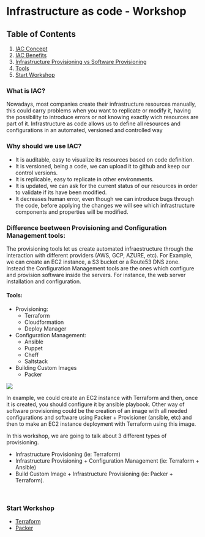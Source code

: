 # Infrastructure as code - Workshop

## Table of Contents
1. [IAC Concept](#what-is-iac)
2. [IAC Benefits](#why-should-we-use-iac)
3. [Infrastructure Provisioning vs Software Provisioning](#difference-beetween-infrastructure-provisioning-and-software-provisioning-tools)
4. [Tools](#tools)
5. [Start Workshop](#start-workshop)

### What is IAC?
Nowadays, most companies create their infrastructure resources manually, this could carry problems when you want to replicate or modify it, having the possibility to introduce errors or not knowing exactly wich resources are part of it.
Infrastructure as code allows us to define all resources and configurations in an automated, versioned and controlled way

### Why should we use IAC?
   * It is auditable, easy to visualize its resources based on code definition.
   * It is versioned, being a code, we can upload it to github and keep our control versions.
   * It is replicable, easy to replicate in other environments.
   * It is updated, we can ask for the current status of our resources in order to validate if its have been modified.
   * It decreases human error, even though we can introduce bugs through the code, before applying the changes we will see which infrastructure components and properties will be modified.


### Difference beetween Provisioning and Configuration Management tools:
The provisioning tools let us create automated infraestructure through the interaction with different providers (AWS, GCP, AZURE, etc). For Example, we can create an EC2 instance, a S3 bucket or a Route53 DNS zone.
Instead the Configuration Management tools are the ones which configure and provision software inside the servers. For instance, the web server installation and configuration.

#### **Tools:**
   * Provisioning:
        + Terraform
        + Cloudformation
        + Deploy Manager
   * Configuration Management:
        + Ansible
        + Puppet
        + Cheff 
        + Saltstack
   * Building Custom Images
        + Packer

<image src="./tools.png"/>


In example, we could create an EC2 instance with Terraform and then, once it is created, you should configure it by ansible playbook.
Other way of software provisioning could be the creation of an image with all needed configurations and software using Packer + Provisioner (ansible, etc) and  then to make an EC2 instance deployment with Terraform using this image.

In this workshop, we are going to talk about 3 different types of provisioning.
  * Infrastructure Provisioning (ie: Terraform)
  * Infrastructure Provisioning + Configuration Management (ie: Terraform + Ansible)
  * Build Custom Image + Infrastructure Provisioning (ie: Packer + Terraform).

<br/>

### Start Workshop
* <a href="./terraform">Terraform</a>
* <a href="./packer">Packer</a>

